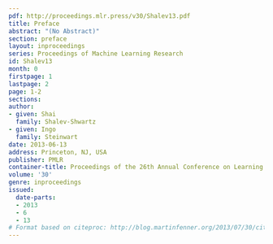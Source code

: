 ```yaml
---
pdf: http://proceedings.mlr.press/v30/Shalev13.pdf
title: Preface
abstract: "(No Abstract)"
section: preface
layout: inproceedings
series: Proceedings of Machine Learning Research
id: Shalev13
month: 0
firstpage: 1
lastpage: 2
page: 1-2
sections: 
author:
- given: Shai
  family: Shalev-Shwartz
- given: Ingo
  family: Steinwart
date: 2013-06-13
address: Princeton, NJ, USA
publisher: PMLR
container-title: Proceedings of the 26th Annual Conference on Learning Theory
volume: '30'
genre: inproceedings
issued:
  date-parts:
  - 2013
  - 6
  - 13
# Format based on citeproc: http://blog.martinfenner.org/2013/07/30/citeproc-yaml-for-bibliographies/
---
```

